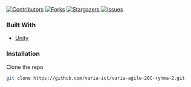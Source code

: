 <div id="top"></div>

[![Contributors][contributors-shield]][contributors-url]
[![Forks][forks-shield]][forks-url]
[![Stargazers][stars-shield]][stars-url]
[![Issues][issues-shield]][issues-url]

### Built With

* [Unity](https://unity.com/)

### Installation

Clone the repo
   ```sh
   git clone https://github.com/varia-ict/varia-agile-20C-ryhma-2.git
   ```

[contributors-shield]: https://img.shields.io/github/contributors/varia-ict/varia-agile-20C-ryhma-2.svg?style=for-the-badge
[contributors-url]: https://github.com/varia-ict/varia-agile-20C-ryhma-2/graphs/contributors
[forks-shield]: https://img.shields.io/github/forks/varia-ict/varia-agile-20C-ryhma-2.svg?style=for-the-badge
[forks-url]: https://github.com/varia-ict/varia-agile-20C-ryhma-2/network/members
[stars-shield]: https://img.shields.io/github/stars/varia-ict/varia-agile-20C-ryhma-2.svg?style=for-the-badge
[stars-url]: https://github.com/varia-ict/varia-agile-20C-ryhma-2/stargazers
[issues-shield]: https://img.shields.io/github/issues/varia-ict/varia-agile-20C-ryhma-2.svg?style=for-the-badge
[issues-url]: https://github.com/varia-ict/varia-agile-20C-ryhma-2/issues

